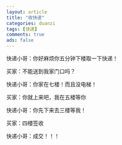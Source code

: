 ```yaml
---
layout: article
title: "收快递"
categories: duanzi
tags: [快递]
comments: true
ads: false
---
```


快递小哥：你好麻烦你五分钟下楼取一下快递！

买家：不能送到我家门口吗？

快递小哥：你家在七楼！而且没电梯！

买家：你就上来吧，我在五楼等你

快递小哥：你先下来去三楼等我！

买家：四楼签收

快递小哥：成交！！！